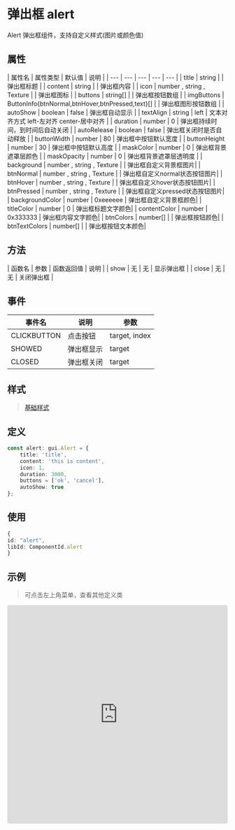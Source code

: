 # 弹出框 alert

Alert 弹出框组件，支持自定义样式(图片或颜色值)


## 属性

| 属性名 | 属性类型 | 默认值 | 说明 |
| --- | --- | --- | --- | --- |
| title | string |  | 弹出框标题 |
| content | string |  | 弹出框内容 |
| icon | number , string , Texture |  | 弹出框图标 |
| buttons | string[] |  | 弹出框按钮数组 |
| imgButtons | ButtonInfo{btnNormal,btnHover,btnPressed,text}[] |  | 弹出框图形按钮数组 |
| autoShow | boolean | false | 弹出框自动显示 |
| textAlign | string | left | 文本对齐方式  left-左对齐   center-居中对齐 |
| duration | number | 0 | 弹出框持续时间，到时间后自动关闭 |
| autoRelease | boolean | false | 弹出框关闭时是否自动释放 |
| buttonWidth | number | 80 | 弹出框中按钮默认宽度 |
| buttonHeight | number | 30 | 弹出框中按钮默认高度 |
| maskColor | number | 0 | 弹出框背景遮罩层颜色 |
| maskOpacity | number | 0 | 弹出框背景遮罩层透明度 |
| background | number , string , Texture |  | 弹出框自定义背景框图片|
| btnNormal | number , string , Texture |  | 弹出框自定义normal状态按钮图片|
| btnHover | number , string , Texture |  | 弹出框自定义hover状态按钮图片|
| btnPressed | number , string , Texture |  | 弹出框自定义pressed状态按钮图片|
| backgroundColor | number | 0xeeeeee | 弹出框自定义背景框颜色|
| titleColor | number | 0 | 弹出框标题文字颜色|
| contentColor | number | 0x333333 | 弹出框内容文字颜色|
| btnColors | number[] |  | 弹出框按钮颜色|
| btnTextColors | number[] |  | 弹出框按钮文本颜色|


## 方法
| 函数名 | 参数 | 函数返回值 | 说明 |
| show | 无 | 无 | 显示弹出框 |
| close | 无 |  无 | 关闭弹出框 |


## 事件

| 事件名  | 说明 | 参数 |
| --- | --- | --- |
|  CLICKBUTTON | 点击按钮 | target, index |
|  SHOWED | 弹出框显示 | target |
|  CLOSED | 弹出框关闭 | target |

## 样式

> [基础样式](/handbook/style.html#样式)

## 定义
``` typescript
const alert: gui.Alert = {
    title: 'title',
    content: 'this is content',
    icon: 1,
    duration: 3000,
    buttons = ['ok', 'cancel'],
    autoShow: true
};
```

## 使用
``` typescript
{
id: "alert",
libId: ComponentId.alert
}
```

## 示例

> 可点击左上角菜单，查看其他定义类

<iframe src="https://codesandbox.io/embed/alertexample-klw6y?fontsize=14&hidenavigation=1&theme=dark"
     style="width:100%; height:500px; border:0; border-radius: 4px; overflow:hidden;"
     title="alertExample"
     allow="accelerometer; ambient-light-sensor; camera; encrypted-media; geolocation; gyroscope; hid; microphone; midi; payment; usb; vr; xr-spatial-tracking"
     sandbox="allow-forms allow-modals allow-popups allow-presentation allow-same-origin allow-scripts"
   ></iframe>